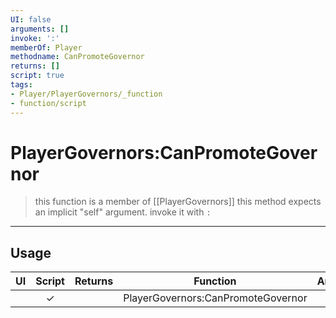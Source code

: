 ```yaml
---
UI: false
arguments: []
invoke: ':'
memberOf: Player
methodname: CanPromoteGovernor
returns: []
script: true
tags:
- Player/PlayerGovernors/_function
- function/script
---
```

# PlayerGovernors:CanPromoteGovernor
> this function is a member of [[PlayerGovernors]]
> this method expects an implicit "self" argument. invoke it with `:`
-----
## Usage
|  UI | Script | Returns | Function | Arguments |
|:---:|:------:|-------:|:--------:|:---------|
| |✓||PlayerGovernors:CanPromoteGovernor||

